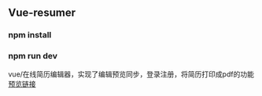 ## Vue-resumer

### npm install

### npm run dev
vue/在线简历编辑器，实现了编辑预览同步，登录注册，将简历打印成pdf的功能
[预览链接](https://tcitds1.github.io/Vue-resume/dist/index.html#/)
